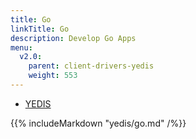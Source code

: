 ```yaml
---
title: Go
linkTitle: Go
description: Develop Go Apps
menu:
  v2.0:
    parent: client-drivers-yedis
    weight: 553
---
```


<ul class="nav nav-tabs nav-tabs-yb">
  <li>
    <a href="#yedis" class="nav-link" id="yedis-tab" data-toggle="tab" role="tab" aria-controls="yedis" aria-selected="false">
      <i class="icon-redis" aria-hidden="true"></i>
      YEDIS
    </a>
  </li>
</ul>

<div class="tab-content">
  <div id="yedis" class="tab-pane fade show active" role="tabpanel" aria-labelledby="yedis-tab">
    {{% includeMarkdown "yedis/go.md" /%}}
  </div>
</div>
